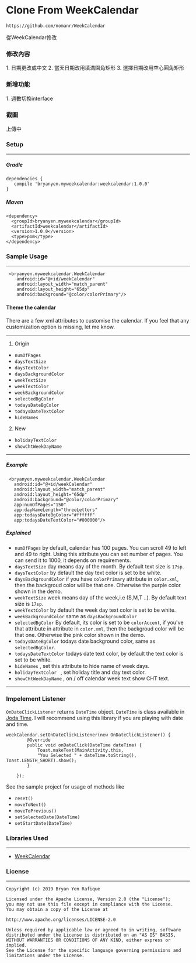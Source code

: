 # Clone From WeekCalendar
	https://github.com/nomanr/WeekCalendar

從WeekCalendar修改

<h3>修改內容</h3>
1. 日期更改成中文
2. 當天日期改用填滿園角矩形
3. 選擇日期改用空心圓角矩形

<h3>新增功能</h3>
1. 週數切換interface

<h3>截圖</h3>

上傳中

<h3>Setup</h3>


----------


<h5>Gradle</h5>

    dependencies {
       compile 'bryanyen.myweekcalendar:weekcalendar:1.0.0'
    }

 <h5>Maven</h5>

    <dependency>
	  <groupId>bryanyen.myweekcalendar</groupId>
	  <artifactId>weekcalendar</artifactId>
	  <version>1.0.0</version>
	  <type>pom</type>
	</dependency>

<h3>Sample Usage</h3>


----------

     <bryanyen.myweekcalendar.WeekCalendar
        android:id="@+id/weekCalendar"
        android:layout_width="match_parent"
        android:layout_height="65dp"
        android:background="@color/colorPrimary"/>
<h4>Theme the calendar</h4>
There are a few xml attributes to customise the calendar. If you feel that any customization option is missing, let me know.


----------

 1. Origin
 
 - `numOfPages` 
 - `daysTextSize`
 - `daysTextColor`
 - `daysBackgroundColor`
 - `weekTextSize`
 - `weekTextColor`
 - `weekBackgroundColor`
 - `selectedBgColor`
 - `todaysDateBgColor`
 - `todaysDateTextColor`
 - `hideNames`

2. New

- `holidayTextColor` 
- `showChtWeekDayName` 

----------

<h5>Example</h5>

     <bryanyen.myweekcalendar.WeekCalendar
       android:id="@+id/weekCalendar"
       android:layout_width="match_parent"
       android:layout_height="65dp"
       android:background="@color/colorPrimary"
       app:numOfPages="150"
       app:dayNameLength="threeLetters"
       app:todaysDateBgColor="#ffffff"
       app:todaysDateTextColor="#000000"/>

<h5>Explained</h5>

 - `numOfPages`  by default, calendar has 100 pages. You can scroll 49 to left and 49 to right. Using this attribute you can set number of pages. You can send it to 1000, it depends on requirements. 
 - `daysTextSize` day means day of the month. By default text size is `17sp`.
 - `daysTextColor` by default the day text color is set to be white.
 - `daysBackgroundColor` if you have `colorPrimary` attribute in `color.xml`, then the backgroud color will be that one. Otherwise the purple color shown in the demo.
 - `weekTextSize` week means day of the week,i.e (S,M,T ..). By default text size is `17sp`.
 - `weekTextColor` by default the week day text color is set to be white.
 - `weekBackgroundColor`  same as `daysBackgroundColor`
 - `selectedBgColor` By default, its color is set to be `colorAccent`, if you've that attribute in attribute in `color.xml`, then the backgroud color will be that one. Otherwise the pink color shown in the demo.
 - `todaysDateBgColor` todays date background color, same as `selectedBgColor`.
 - `todaysDateTextColor` todays date text color,  by default the text color is set to be white.
 - `hideNames` , set this attribute to hide name of week days.
- `holidayTextColor ` , set holiday title and day text color.
- `showChtWeekDayName` , on / off calendar week text show CHT text.

----------
<h3>Impelement Listener </h3>

`OnDateClickListener` returns `DateTime` object. `DateTime` is class available in <a href="http://www.joda.org/joda-time/" target="_blank">Joda Time</a>. I will recommend using this library if you are playing with date and time.

    weekCalendar.setOnDateClickListener(new OnDateClickListener() {
            @Override
            public void onDateClick(DateTime dateTime) {
                Toast.makeText(MainActivity.this, 
                "You Selected " + dateTime.toString(), Toast.LENGTH_SHORT).show();
            }

        });
  See the sample project for usage of methods like 
  - `reset()` 
  - `moveToNext()` 
  - `moveToPrevious()`
  - `setSelectedDate(DateTime)`
  - `setStartDate(DateTime)`


<h3>Libraries Used</h3>


----------
 - <a href="https://github.com/nomanr/WeekCalendar" target="_blank"> WeekCalendar </a>

<h3>License</h3>


----------

    Copyright (c) 2019 Bryan Yen Rafique

    Licensed under the Apache License, Version 2.0 (the "License");
    you may not use this file except in compliance with the License.
    You may obtain a copy of the License at
    
    http://www.apache.org/licenses/LICENSE-2.0
    
    Unless required by applicable law or agreed to in writing, software
    distributed under the License is distributed on an "AS IS" BASIS,
    WITHOUT WARRANTIES OR CONDITIONS OF ANY KIND, either express or implied.
    See the License for the specific language governing permissions and
    limitations under the License.
    

